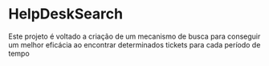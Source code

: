 # HelpDeskSearch
Este projeto é voltado a criação de um mecanismo de busca para conseguir um melhor eficácia ao encontrar determinados tickets para cada período de tempo
